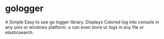 # gologger
A Simple Easy to use go logger library.  Displays Colored log into console in any unix or windows platform. u can even store ur logs in any file or elasticsearch.
